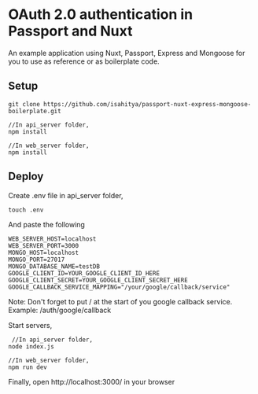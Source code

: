 # OAuth 2.0 authentication in Passport and Nuxt

An example application using Nuxt, Passport, Express and Mongoose for you to use as reference or as boilerplate code.

## Setup

    git clone https://github.com/isahitya/passport-nuxt-express-mongoose-boilerplate.git

    //In api_server folder,
    npm install

    //In web_server folder,
    npm install

## Deploy

Create .env file in api_server folder,

    touch .env

And paste the following

    WEB_SERVER_HOST=localhost
    WEB_SERVER_PORT=3000
    MONGO_HOST=localhost
    MONGO_PORT=27017
    MONGO_DATABASE_NAME=testDB
    GOOGLE_CLIENT_ID=YOUR_GOOGLE_CLIENT_ID_HERE
    GOOGLE_CLIENT_SECRET=YOUR_GOOGLE_CLIENT_SECRET_HERE
    GOOGLE_CALLBACK_SERVICE_MAPPING="/your/google/callback/service"

Note: Don't forget to put / at the start of you google callback service. Example: /auth/google/callback

Start servers,

     //In api_server folder,
    node index.js

    //In web_server folder,
    npm run dev

Finally, open http://localhost:3000/ in your browser
